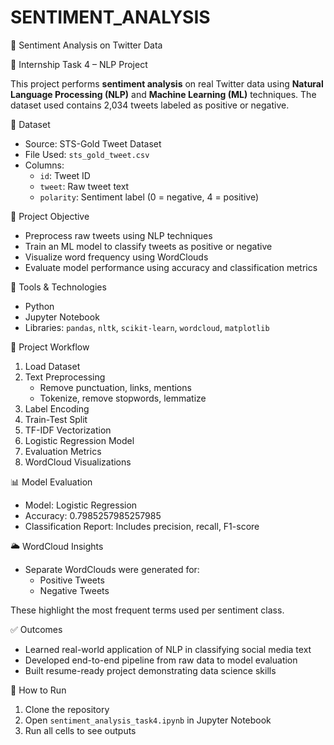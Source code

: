 # SENTIMENT_ANALYSIS

📝 Sentiment Analysis on Twitter Data

💼 Internship Task 4 – NLP Project

This project performs **sentiment analysis** on real Twitter data using **Natural Language Processing (NLP)** and **Machine Learning (ML)** techniques. The dataset used contains 2,034 tweets labeled as positive or negative.

📁 Dataset

- Source: STS-Gold Tweet Dataset
- File Used: `sts_gold_tweet.csv`
- Columns:
  - `id`: Tweet ID
  - `tweet`: Raw tweet text
  - `polarity`: Sentiment label (0 = negative, 4 = positive)

🎯 Project Objective

- Preprocess raw tweets using NLP techniques
- Train an ML model to classify tweets as positive or negative
- Visualize word frequency using WordClouds
- Evaluate model performance using accuracy and classification metrics

🔧 Tools & Technologies

- Python
- Jupyter Notebook
- Libraries: `pandas`, `nltk`, `scikit-learn`, `wordcloud`, `matplotlib`

🧪 Project Workflow

1. Load Dataset
2. Text Preprocessing
   - Remove punctuation, links, mentions
   - Tokenize, remove stopwords, lemmatize
3. Label Encoding
4. Train-Test Split
5. TF-IDF Vectorization
6. Logistic Regression Model
7. Evaluation Metrics
8. WordCloud Visualizations
   
📊 Model Evaluation

- Model: Logistic Regression
- Accuracy: 0.7985257985257985
- Classification Report: Includes precision, recall, F1-score

🌥️ WordCloud Insights

- Separate WordClouds were generated for:
  - Positive Tweets
  - Negative Tweets

These highlight the most frequent terms used per sentiment class.


✅ Outcomes

- Learned real-world application of NLP in classifying social media text
- Developed end-to-end pipeline from raw data to model evaluation
- Built resume-ready project demonstrating data science skills

📌 How to Run

1. Clone the repository
2. Open `sentiment_analysis_task4.ipynb` in Jupyter Notebook
3. Run all cells to see outputs
